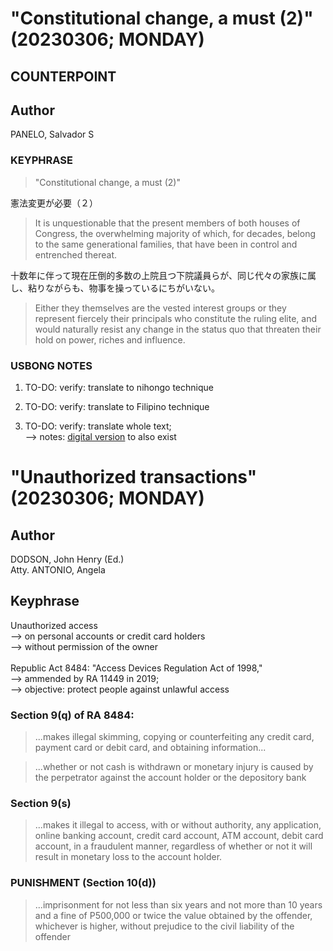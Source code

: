 # "Constitutional change, a must (2)" (20230306; MONDAY)

## COUNTERPOINT

## Author

PANELO, Salvador S

### KEYPHRASE

> "Constitutional change, a must (2)" 

憲法変更が必要（２）

> It is unquestionable that the present members of both houses of Congress, the overwhelming majority of which, for decades, belong to the same generational families, that have been in control and entrenched thereat. 

十数年に伴って現在圧倒的多数の上院且つ下院議員らが、同じ代々の家族に属し、粘りながらも、物事を操っているにちがいない。

> Either they themselves are the vested interest groups or they represent fiercely their principals who constitute the ruling elite, and would naturally resist any change in the status quo that threaten their hold on power, riches and influence.

### USBONG NOTES

1) TO-DO: verify: translate to nihongo technique

2) TO-DO: verify: translate to Filipino technique

3) TO-DO: verify: translate whole text;<br/>
--> notes: [digital version](https://tribune.net.ph/2023/03/05/constitutional-change-a-must-2/) to also exist 

# "Unauthorized transactions" (20230306; MONDAY)

## Author

DODSON, John Henry (Ed.)<br/>
Atty. ANTONIO, Angela

## Keyphrase

Unauthorized access<br/>
--> on personal accounts or credit card holders <br/>
--> without permission of the owner<br/>
<br/>
Republic Act 8484: "Access Devices Regulation Act of 1998,"<br/>
--> ammended by RA 11449 in 2019;<br/>
--> objective: protect people against unlawful access

### Section 9(q) of RA 8484:

> ...makes illegal skimming, copying or counterfeiting any credit card, payment card or debit card, and obtaining information...

> ...whether or not cash is withdrawn or monetary injury is caused by the perpetrator against the account holder or the depository bank

### Section 9(s)

> ...makes it illegal to access, with or without authority, any application, online banking account, credit card account, ATM account, debit card account, in a fraudulent manner, regardless of whether or not it will result in monetary loss to the account holder.


### PUNISHMENT (Section 10(d))

> ...imprisonment for not less than six years and not more than 10 years and a fine of P500,000 or twice the value obtained by the offender, whichever is higher, without prejudice to the civil liability of the offender



